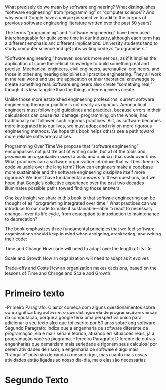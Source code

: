 What precisely do we mean by software engineering? What distinguishes “software engineering” from “programming” or “computer science”? And why would Google have a unique perspective to add to the corpus of previous 
software engineering literature written over the past 50 years?
 
The terms “programming” and “software engineering” have been used interchangeably for quite some time in our industry, although each term has a different emphasis and different implications. University students tend 
to study computer science and get jobs writing code as “programmers.”
 
“Software engineering,” however, sounds more serious, as if it implies the application of some theoretical knowledge to build something real and precise. Mechanical engineers, civil engineers, aeronautical 
engineers, and those in other engineering disciplines all practice engineering. They all work in the real world and use the application of their theoretical knowledge to create something real. Software engineers 
also create “something real,” though it is less tangible than the things other engineers create.
 
Unlike those more established engineering professions, current software engineering theory or practice is not nearly as rigorous. Aeronautical engineers must follow rigid guidelines and practices, because errors in 
their calculations can cause real damage; programming, on the whole, has traditionally not followed such rigorous practices. But, as software becomes more integrated into our lives, we must adopt and rely on more 
rigorous engineering methods. We hope this book helps others see a path toward more reliable software practices.

Programming Over Time
We propose that “software engineering” encompasses not just the act of writing code, but all of the tools and processes an organization uses to build and maintain that code over time. What practices can a software 
organization introduce that will best keep its code valuable over the long term? How can engineers make a codebase more sustainable and the software engineering discipline itself more rigorous? We don’t have 
fundamental answers to these questions, but we hope that Google’s collective experience over the past two decades illuminates possible paths toward finding those answers.
 
One key insight we share in this book is that software engineering can be thought of as “programming integrated over time.” What practices can we introduce to our code to make it sustainable—able to react to 
necessary change—over its life cycle, from conception to introduction to maintenance to deprecation?
 
The book emphasizes three fundamental principles that we feel software organizations should keep in mind when designing, architecting, and writing their code:
 
Time and Change
How code will need to adapt over the length of its life
 
Scale and Growth
How an organization will need to adapt as it evolves
 
Trade-offs and Costs
How an organization makes decisions, based on the lessons of Time and Change and Scale and Growth

# Primeiro texto
-Primeiro Paragrafo: O autor começa com alguns questionamentos sobre oq é significa Eng software, o que distingue ela de programação e ciencia da computação, porque a google teria uma perspectiva unica para adicionar o seu texto algo que foi escrito por 50 anos sobre eng software.
-Segundo Paragrafo: Indica que a engenharia de software diferente da programação, ela é mais séria e teórica, atuando em situações reais, já a programação você só programa.
-Terceiro Paragrafo: Diferente de outras engenharias que demandam mais seriedade e rigor em seus calculos( por serem atividades de risco), a engenharia de software é algo mais "tranquilo" pois não demanda o mesmo 
rigor, mas quanto mais essas atividades estão ligadas ao nosso dia-dia, mais elas são necessárias

# Segundo Texto
